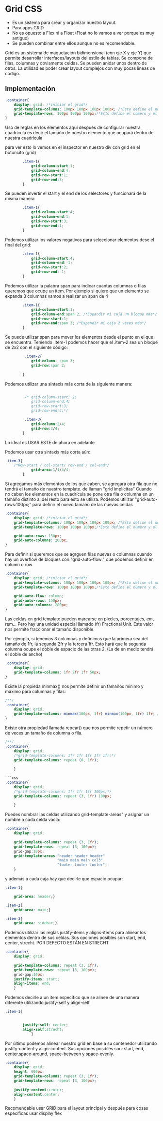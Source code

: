 # Grid CSS

- Es un sistema para crear y organizar nuestro layout.
- Para apps GRID
- No es opuesto a Flex ni a Float (Float no lo vamos a ver porque es muy antiguo)
- Se pueden combinar entre ellos aunque no es recomendable.

Grid es un sistema de maquetación bidimensional (con eje X y eje Y) que permite desarrollar interfaces/layouts del estilo de tablas.
Se compone de filas, columnas y obviamente celdas. Se pueden anidar unos dentro de otros.
La utilidad es poder crear layout complejos con muy pocas líneas de código.

## Implementación 

```css
.container{
    display: grid; /*iniciar el grid*/
    grid-template-columns: 100px 100px 100px 100px; /*Esto define el número y el tamaño de las columnas*/
    grid-template-rows: 100px 100px 100px;/*Esto define el número y el tamaño de las filas*/
}

```

Uso de reglas en los elementos aquí después de configurar nuestra cuadrícula es decir el tamaño de nuestro elemento que ocupará dentro de nuestra cuadrícula

para ver esto lo vemos en el inspector en nuestro div con grid en el botoncito (grid)

```css
        .item-1{
            grid-column-start:1;
            grid-column-end:4;
            grid-row-start:1;
            grid-row-end:3;
        }

```

Se pueden invertir el start y el end de los selectores y funcionará de la misma manera

```css
        .item-1{
            grid-column-start:4;
            grid-column-end:1;
            grid-row-start:3;
            grid-row-end:1;
        }

```

Podemos utilizar los valores negativos para seleccionar elementos dese el final del grid:
```css
        .item-1{
            grid-column-start:4;
            grid-column-end:-1;
            grid-row-start:2;
            grid-row-end:-1;
        }

```

Podemos utilizar la palabra span para indicar cuantas columnas o filas queremos que ocupe un item. Por ejemplo si quiere que un elemento se expanda 3 columnas  vamos a realizar un span de 4
```css
        .item-1{
            grid-column-start:1;
            grid-column-end:span 2; /*Espandir mi caja un bloque más*/
            grid-row-start:1;
            grid-row-end:span 3; /*Expandir mi caja 2 veces más*/
        }

```

Se puede utilizar span para mover los elementos desde el punto en el que se encuentra. Teniendo .item-1 podemos hacer que el .item-2 sea un bloque de 2x2 con el siguiente código:

```css
         .item-2{
            grid-column: span 3;
            grid-row:span 2;
            
        }
```

Podemos utilizar una sintaxis más corta de la siguiente manera:
```css

         /* grid-column-start: 2;
            grid-column-end:4;
            grid-row-start:3;
            grid-row-end:4;*/

         .item-3{
            grid-column:2/4;
            grid-row:3/4;
        }
```
Lo ideal es USAR ESTE de ahora en adelante

Podemos usar otra sintaxis más corta aún:
```css
.item-3{
    /*Row-start / col-start/ row-end / col-end*/
            grid-area:1/1/4/4;
        }
```

Si agregamos más elementos de los que caben, se agregará otra fila que no tendrá el tamaño de nuestro template.  de llaman "grid implícitas" Cuando no caben los elementos en la cuadrícula se pone otra fila o columna en un tamaño distinto al del resto para esto se utiliza. Podemos utilizar "grid-auto-rows:100px;" para definir el nuevo tamaño de las nuevas celdas

```css
.container{
    display: grid; /*iniciar el grid*/
    grid-template-columns: 100px 100px 100px 100px; /*Esto define el número y el tamaño de las columnas*/
    grid-template-rows: 100px 100px 100px;/*Esto define el número y el tamaño de las filas*/

    grid-auto-rows: 150px;
    grid-auto-columns: 200px;
}

```

Para definir si queremos que se agrguen filas nuevas o columnas cuando hay un overflow de bloques con "grid-auto-flow:" que podemos definir en column o row

```css
.container{
    display: grid; /*iniciar el grid*/
    grid-template-columns: 100px 100px 100px 100px; /*Esto define el número y el tamaño de las columnas*/
    grid-template-rows: 100px 100px 100px;/*Esto define el número y el tamaño de las filas*/

    grid-auto-flow: column;
    grid-auto-rows: 150px;
    grid-auto-columns: 200px;
}

```

Las celdas en grid template pueden marcarse en pixeles, porcentajes, em, rem... Pero hay una unidad especial llamado (fr) Fractional Unit. Este valor nos permite fraccionar el tamaño disponible.

Por ejemplo, si tenemos 3 columnas y definimos que la primera sea del tamaño de 1fr, la segunda 2fr y la tercera 1fr. Esto hará que la segunda columna ocupe el doble de espacio de las otras 2. (La de en medio tendrá el doble de ancho)

```css
.container{
    display: grid; 
    grid-template-columns: 1fr 2fr 1fr 50px;
}

```

Existe la propieda minmax() nos permite definir un tamaños mínimo y máximo para columnas y filas:

```css
/**/
.container{
    display: grid; 
    grid-template-columns: minmax(100px, 1fr) minmax(100px, 1fr) 1fr; /*Hay que asegurarse de que minimo tenemos 100px para cada página*/
}

```

Existe otra propiedad llamada repear() que nos permite repetir un número de veces un tamaño de columna o fila.
```css
/**/
.container{
    display: grid; 
    /*grid-template-columns: 1fr 1fr 1fr 1fr 1fr;*/
    grid-template-columns: repeat (8, 1fr);
    
    }

```css
.container{
    display: grid; 
    /*grid-template-columns: 1fr 1fr 1fr 100px;*/
    grid-template-columns: repeat (3, 1fr) 100px;
    
    }

```

Puedes nombrar las celdas utilizando grid-template-areas" y asignar un nombre a cada celda vacía:
```css
.container{
    display: grid; 
    
    grid-template-columns: repeat (3, 1fr);
    grid-template-rows: repeat (3, 100px);
    grid-gap:10px;
    grid-template-areas:"header header header"
                        "main main main col3"
                        "footer footer footer";
    }

```

y además a cada caja hay que decirle que espacio ocupar:

```css
.item-1{

    grid-area: header;}

.item-2{
    grid-area: main;}

.item-3{
    grid-area: sidebar;}

```

Podemos utilizar las reglas justify-items y aligns-items para alinear los elementos dentro de sus celdas. Sus opciones posibles son start, end, center, strecht.
POR DEFECTO ESTÁN EN STRECHT
```css
.container{
    display: grid; 
    
    grid-template-columns: repeat (3, 1fr);
    grid-template-rows: repeat (3, 100px);
    grid-gap:10px;
    justify-items: start;
    align-items: end;
    }

```

Podemos decirle a un item específico que se alinee de una manera diferente utilizando justify-self y align-self.

```css
.item-1{

        
        justify-self: center;
        align-self:strecht;
            }
```

Por último podemos alinear nuestro grid en base a su contenedor utilizando justify-content y align-content. Sus opciones posibles son: start, end, center,space-around, space-between y space-evenly.

```css
.container{
    display: grid; 
    height: 600px;
    grid-template-columns: repeat (3, 1fr);
    grid-template-rows: repeat (3, 100px);
   
    justify-content:center;
    align-content:center;
    }

```

Recomendable usar GRID para el layout principal y después para cosas específicas usar display flex
